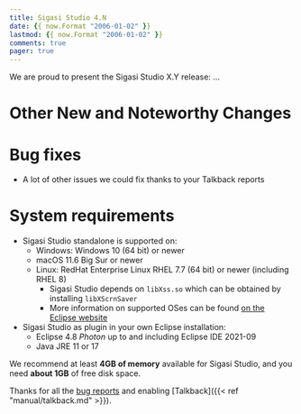 ```yaml
---
title: Sigasi Studio 4.N
date: {{ now.Format "2006-01-02" }}
lastmod: {{ now.Format "2006-01-02" }}
comments: true
pager: true
---
```

We are proud to present the Sigasi Studio X.Y release: ...


# Other New and Noteworthy Changes


# Bug fixes



* A lot of other issues we could fix thanks to your Talkback reports

# System requirements

* Sigasi Studio standalone is supported on:
  * Windows: Windows 10 (64 bit) or newer
  * macOS 11.6 Big Sur or newer
  * Linux: RedHat Enterprise Linux RHEL 7.7 (64 bit) or newer (including RHEL 8)
    * Sigasi Studio depends on `libXss.so` which can be obtained by installing `libXScrnSaver`
    * More information on supported OSes can be found [on the Eclipse website](https://www.eclipse.org/projects/project-plan.php?planurl=http://www.eclipse.org/eclipse/development/plans/eclipse_project_plan_4_18.xml#target_environments)
* Sigasi Studio as plugin in your own Eclipse installation:
  * Eclipse 4.8 _Photon_ up to and including Eclipse IDE 2021-09
  * Java JRE 11 or 17

We recommend at least **4GB of memory** available for Sigasi Studio,
and you need **about 1GB** of free disk space.

Thanks for all the [bug reports](mailto:support@sigasi.com) and enabling [Talkback]({{< ref "manual/talkback.md" >}}).
